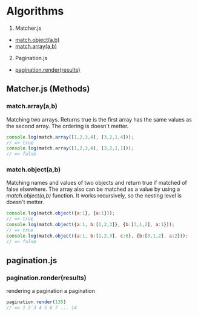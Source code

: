 # Algorithms

 1. Matcher.js
  * [match.object(a,b)](#user-content-matchobjectab)
  * [match.array(a,b)](#user-content-matcharrayab)
 2. Pagination.js
  * [pagination.render(results)](#user-content-paginationrenderresults)

## Matcher.js (Methods)

### match.array(a,b)
Matching two arrays. Returns true is the first array has the same values as the second array. The ordering is doesn't metter.

```javascript
console.log(match.array([1,2,3,4], [3,2,1,4]));
// => true
console.log(match.array([1,2,3,4], [3,2,1,1]));
// => false
```

### match.object(a,b)
Matching names and values of two objects and return true if matched of false elsewhere. The array also can be matched as a value by using a *match.object(a,b)* function. It works recursively, so the nesting level is doesn't metter.

```javascript
console.log(match.object({a:1}, {a:1})); 
// => true
console.log(match.object({a:1, b:[1,2,3]}, {b:[3,1,2], a:1}));
// => true
console.log(match.object({a:1, b:[1,2,3], c:6}, {b:[3,1,2], a:2}));
// => false
```

## pagination.js

### pagination.render(results)
rendering a pagination a pagination

```javascript
pagination.render(135)
// => 1 2 3 4 5 6 7 ... 14
```

